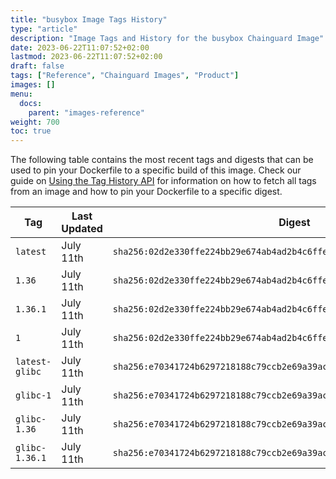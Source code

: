 ```yaml
---
title: "busybox Image Tags History"
type: "article"
description: "Image Tags and History for the busybox Chainguard Image"
date: 2023-06-22T11:07:52+02:00
lastmod: 2023-06-22T11:07:52+02:00
draft: false
tags: ["Reference", "Chainguard Images", "Product"]
images: []
menu:
  docs:
    parent: "images-reference"
weight: 700
toc: true
---
```


The following table contains the most recent tags and digests that can be used to pin your Dockerfile to a specific build of this image. Check our guide on [Using the Tag History API](/chainguard/chainguard-images/using-the-tag-history-api/) for information on how to fetch all tags from an image and how to pin your Dockerfile to a specific digest.

| Tag            | Last Updated | Digest                                                                    |
|----------------|--------------|---------------------------------------------------------------------------|
| `latest`       | July 11th    | `sha256:02d2e330ffe224bb29e674ab4ad2b4c6ffe6c319c710bc8e114939114e9c7ed8` |
| `1.36`         | July 11th    | `sha256:02d2e330ffe224bb29e674ab4ad2b4c6ffe6c319c710bc8e114939114e9c7ed8` |
| `1.36.1`       | July 11th    | `sha256:02d2e330ffe224bb29e674ab4ad2b4c6ffe6c319c710bc8e114939114e9c7ed8` |
| `1`            | July 11th    | `sha256:02d2e330ffe224bb29e674ab4ad2b4c6ffe6c319c710bc8e114939114e9c7ed8` |
| `latest-glibc` | July 11th    | `sha256:e70341724b6297218188c79ccb2e69a39ac61775fa943a500d02c2e9c867566b` |
| `glibc-1`      | July 11th    | `sha256:e70341724b6297218188c79ccb2e69a39ac61775fa943a500d02c2e9c867566b` |
| `glibc-1.36`   | July 11th    | `sha256:e70341724b6297218188c79ccb2e69a39ac61775fa943a500d02c2e9c867566b` |
| `glibc-1.36.1` | July 11th    | `sha256:e70341724b6297218188c79ccb2e69a39ac61775fa943a500d02c2e9c867566b` |
